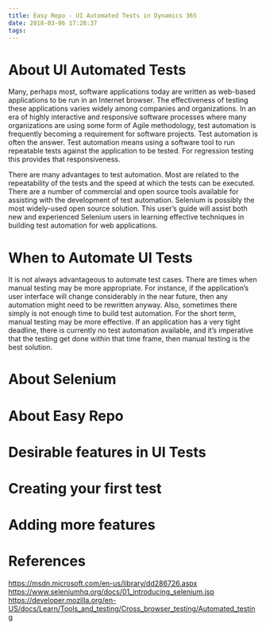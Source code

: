 ```yaml
---
title: Easy Repo - UI Automated Tests in Dynamics 365
date: 2018-03-06 17:28:37
tags:
---
```

# About UI Automated Tests
Many, perhaps most, software applications today are written as web-based applications to be run in an Internet browser. The effectiveness of testing these applications varies widely among companies and organizations. In an era of highly interactive and responsive software processes where many organizations are using some form of Agile methodology, test automation is frequently becoming a requirement for software projects. Test automation is often the answer. Test automation means using a software tool to run repeatable tests against the application to be tested. For regression testing this provides that responsiveness.

There are many advantages to test automation. Most are related to the repeatability of the tests and the speed at which the tests can be executed. There are a number of commercial and open source tools available for assisting with the development of test automation. Selenium is possibly the most widely-used open source solution. This user’s guide will assist both new and experienced Selenium users in learning effective techniques in building test automation for web applications.


# When to Automate UI Tests

It is not always advantageous to automate test cases. There are times when manual testing may be more appropriate. For instance, if the application’s user interface will change considerably in the near future, then any automation might need to be rewritten anyway. Also, sometimes there simply is not enough time to build test automation. For the short term, manual testing may be more effective. If an application has a very tight deadline, there is currently no test automation available, and it’s imperative that the testing get done within that time frame, then manual testing is the best solution.

# About Selenium

# About Easy Repo

# Desirable features in UI Tests

# Creating your first test

# Adding more features


# References
https://msdn.microsoft.com/en-us/library/dd286726.aspx
https://www.seleniumhq.org/docs/01_introducing_selenium.jsp
https://developer.mozilla.org/en-US/docs/Learn/Tools_and_testing/Cross_browser_testing/Automated_testing

